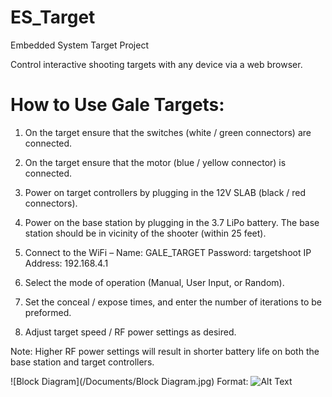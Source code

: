 # ES_Target
Embedded System Target Project

Control interactive shooting targets with any device via a web browser. 

# How to Use Gale Targets:

1. On the target ensure that the switches (white / green connectors) are connected.
2. On the target ensure that the motor (blue / yellow connector) is connected. 
3. Power on target controllers by plugging in the 12V SLAB (black / red connectors).

4. Power on the base station by plugging in the 3.7 LiPo battery. The base station should be in vicinity of the shooter (within 25 feet).
5. Connect to the WiFi – 
Name: GALE_TARGET
Password: targetshoot
IP Address: 192.168.4.1
6. Select the mode of operation (Manual, User Input, or Random). 
7. Set the conceal / expose times, and enter the number of iterations to be preformed. 
8. Adjust target speed / RF power settings as desired.

Note: Higher RF power settings will result in shorter battery life on both the base station and target controllers.

![Block Diagram](/Documents/Block Diagram.jpg)
Format: ![Alt Text](url)
